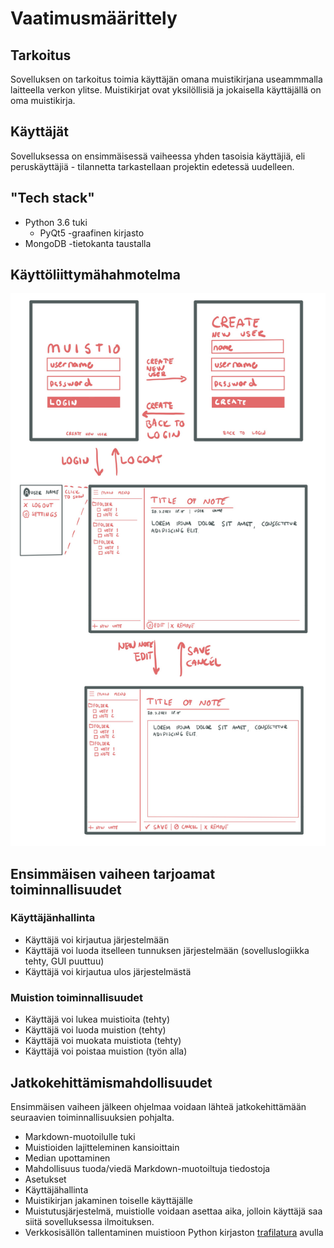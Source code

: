 # Vaatimusmäärittely

## Tarkoitus

Sovelluksen on tarkoitus toimia käyttäjän omana muistikirjana useammmalla laitteella verkon ylitse. Muistikirjat ovat yksilöllisiä ja jokaisella käyttäjällä on oma muistikirja.

## Käyttäjät

Sovelluksessa on ensimmäisessä vaiheessa yhden tasoisia käyttäjiä, eli peruskäyttäjiä - tilannetta tarkastellaan projektin edetessä uudelleen.

## "Tech stack"

- Python 3.6 tuki
  - PyQt5 -graafinen kirjasto
- MongoDB -tietokanta taustalla

## Käyttöliittymähahmotelma

![](./kuvat/interface.png)

## Ensimmäisen vaiheen tarjoamat toiminnallisuudet

### Käyttäjänhallinta

- Käyttäjä voi kirjautua järjestelmään
- Käyttäjä voi luoda itselleen tunnuksen järjestelmään (sovelluslogiikka tehty, GUI puuttuu)
- Käyttäjä voi kirjautua ulos järjestelmästä

### Muistion toiminnallisuudet

- Käyttäjä voi lukea muistioita (tehty)
- Käyttäjä voi luoda muistion (tehty)
- Käyttäjä voi muokata muistiota (tehty)
- Käyttäjä voi poistaa muistion (työn alla)

## Jatkokehittämismahdollisuudet

Ensimmäisen vaiheen jälkeen ohjelmaa voidaan lähteä jatkokehittämään seuraavien toiminnallisuuksien pohjalta.

- Markdown-muotoilulle tuki
- Muistioiden lajitteleminen kansioittain
- Median upottaminen
- Mahdollisuus tuoda/viedä Markdown-muotoiltuja tiedostoja
- Asetukset
- Käyttäjähallinta
- Muistikirjan jakaminen toiselle käyttäjälle
- Muistutusjärjestelmä, muistiolle voidaan asettaa aika, jolloin käyttäjä saa siitä sovelluksessa ilmoituksen.
- Verkkosisällön tallentaminen muistioon Python kirjaston [trafilatura](https://trafilatura.readthedocs.io/en/latest/) avulla

